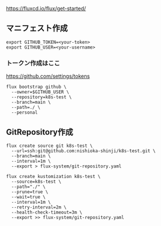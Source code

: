 https://fluxcd.io/flux/get-started/

## マニフェスト作成
```
export GITHUB_TOKEN=<your-token>
export GITHUB_USER=<your-username>
```
### トークン作成はここ
https://github.com/settings/tokens

```
flux bootstrap github \
  --owner=$GITHUB_USER \
  --repository=k8s-test \
  --branch=main \
  --path=./ \
  --personal
```

## GitRepository作成
```
flux create source git k8s-test \
  --url=ssh:git@github.com:nishioka-shinji/k8s-test.git \
  --branch=main \
  --interval=1m \
  --export > flux-system/git-repository.yaml
```

```
flux create kustomization k8s-test \
  --source=k8s-test \
  --path="./" \
  --prune=true \
  --wait=true \
  --interval=1m \
  --retry-interval=2m \
  --health-check-timeout=3m \
  --export >> flux-system/git-repository.yaml
```